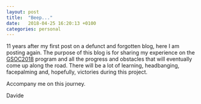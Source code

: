 ```yaml
---
layout: post
title:  "Beep..."
date:   2018-04-25 16:20:13 +0100
categories: personal
---
```

   11 years after my first post on a defunct and forgotten blog, here I am posting again.
   The purpose of this blog is for sharing my experience on the [GSOC2018](https://summerofcode.withgoogle.com/projects/#5194121086500864) program and all the progress and obstacles that will eventually come up along the road. There will be a lot of learning, headbanging, facepalming and, hopefully, victories during this project.

   Accompany me on this journey.

   Davide
